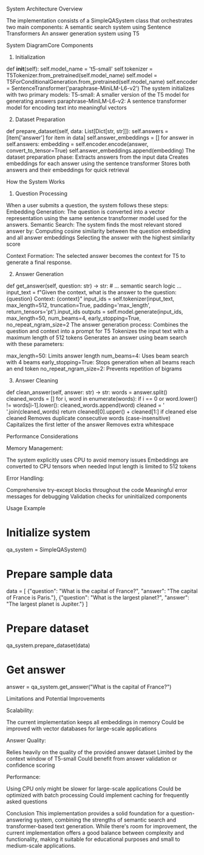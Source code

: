 System Architecture Overview

The implementation consists of a SimpleQASystem class that orchestrates two main components:
A semantic search system using Sentence Transformers
An answer generation system using T5

System DiagramCore Components

1. Initialization
   
def __init__(self):
    self.model_name = 't5-small'
    self.tokenizer = T5Tokenizer.from_pretrained(self.model_name)
    self.model = T5ForConditionalGeneration.from_pretrained(self.model_name)
    self.encoder = SentenceTransformer('paraphrase-MiniLM-L6-v2')
The system initializes with two primary models:
T5-small: A smaller version of the T5 model for generating answers
paraphrase-MiniLM-L6-v2: A sentence transformer model for encoding text into meaningful vectors

2. Dataset Preparation
   
def prepare_dataset(self, data: List[Dict[str, str]]):
    self.answers = [item['answer'] for item in data]
    self.answer_embeddings = []
    for answer in self.answers:
        embedding = self.encoder.encode(answer, convert_to_tensor=True)
        self.answer_embeddings.append(embedding)
The dataset preparation phase:
Extracts answers from the input data
Creates embeddings for each answer using the sentence transformer
Stores both answers and their embeddings for quick retrieval

How the System Works

1. Question Processing
   
When a user submits a question, the system follows these steps:
Embedding Generation: The question is converted into a vector representation using the same sentence transformer model used for the answers.
Semantic Search: The system finds the most relevant stored answer by:
Computing cosine similarity between the question embedding and all answer embeddings
Selecting the answer with the highest similarity score

Context Formation: The selected answer becomes the context for T5 to generate a final response.

2. Answer Generation
   
def get_answer(self, question: str) -> str:
    # ... semantic search logic ...
    input_text = f"Given the context, what is the answer to the question: {question} Context: {context}"
    input_ids = self.tokenizer(input_text, max_length=512, truncation=True, 
                             padding='max_length', return_tensors='pt').input_ids
    outputs = self.model.generate(input_ids, max_length=50, num_beams=4, 
                                early_stopping=True, no_repeat_ngram_size=2
The answer generation process:
Combines the question and context into a prompt for T5
Tokenizes the input text with a maximum length of 512 tokens
Generates an answer using beam search with these parameters:

max_length=50: Limits answer length
num_beams=4: Uses beam search with 4 beams
early_stopping=True: Stops generation when all beams reach an end token
no_repeat_ngram_size=2: Prevents repetition of bigrams

3. Answer Cleaning

def clean_answer(self, answer: str) -> str:
    words = answer.split()
    cleaned_words = []
    for i, word in enumerate(words):
        if i == 0 or word.lower() != words[i-1].lower():
            cleaned_words.append(word)
    cleaned = ' '.join(cleaned_words)
    return cleaned[0].upper() + cleaned[1:] if cleaned else cleaned
Removes duplicate consecutive words (case-insensitive)
Capitalizes the first letter of the answer
Removes extra whitespace

Performance Considerations

Memory Management:

The system explicitly uses CPU to avoid memory issues
Embeddings are converted to CPU tensors when needed
Input length is limited to 512 tokens

Error Handling:

Comprehensive try-except blocks throughout the code
Meaningful error messages for debugging
Validation checks for uninitialized components

Usage Example

# Initialize system
qa_system = SimpleQASystem()
# Prepare sample data
data = [
    {"question": "What is the capital of France?", "answer": "The capital of France is Paris."},
    {"question": "What is the largest planet?", "answer": "The largest planet is Jupiter."}
]
# Prepare dataset
qa_system.prepare_dataset(data)
# Get answer
answer = qa_system.get_answer("What is the capital of France?")

Limitations and Potential Improvements

Scalability:

The current implementation keeps all embeddings in memory
Could be improved with vector databases for large-scale applications

Answer Quality:

Relies heavily on the quality of the provided answer dataset
Limited by the context window of T5-small
Could benefit from answer validation or confidence scoring

Performance:

Using CPU only might be slower for large-scale applications
Could be optimized with batch processing
Could implement caching for frequently asked questions

Conclusion
This implementation provides a solid foundation for a question-answering system, combining the strengths of semantic search and transformer-based text generation. 
While there's room for improvement, the current implementation offers a good balance between complexity and functionality, making it suitable for educational purposes and small to medium-scale applications.
